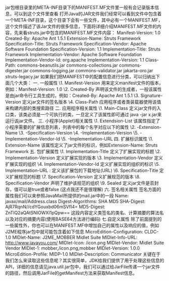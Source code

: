  jar包根目录里的META-INF目录下的MANIFEST.MF文件里一般有会记录版本信息，可以到这个文件里查看
 打开Java的JAR文件我们经常可以看到文件中包含着一个META-INF目录，这个目录下会有一些文件，其中必有一个MANIFEST.MF，这个文件描述了该Jar文件的很多信息，下面将详细介绍MANIFEST.MF文件的内容，先来看struts.jar中包含的MANIFEST.MF文件内容：
Manifest-Version: 1.0
Created-By: Apache Ant 1.5.1
Extension-Name: Struts Framework
Specification-Title: Struts Framework
Specification-Vendor: Apache Software Foundation
Specification-Version: 1.1
Implementation-Title: Struts Framework
Implementation-Vendor: Apache Software Foundation
Implementation-Vendor-Id: org.apache
Implementation-Version: 1.1
Class-Path: commons-beanutils.jar commons-collections.jar commons-digester.jar commons-logging.jar commons-validator.jar jakarta-oro.jar struts-legacy.jar
如果我们把MANIFEST中的配置信息进行分类，可以归纳出下面几个大类：
一. 一般属性
\1. Manifest-Version
用来定义manifest文件的版本，例如：Manifest-Version: 1.0
\2. Created-By
声明该文件的生成者，一般该属性是由jar命令行工具生成的，例如：Created-By: Apache Ant 1.5.1
\3. Signature-Version
定义jar文件的签名版本
\4. Class-Path
应用程序或者类装载器使用该值来构建内部的类搜索路径
二. 应用程序相关属性
\1. Main-Class
定义jar文件的入口类，该类必须是一个可执行的类，一旦定义了该属性即可通过 java -jar x.jar来运行该jar文件。
三. 小程序(Applet)相关属性
\1. Extendsion-List
该属性指定了小程序需要的扩展信息列表，列表中的每个名字对应以下的属性
\2. <extension>-Extension-Name
\3. <extension>-Specification-Version
\4. <extension>-Implementation-Version
\5. <extension>-Implementation-Vendor-Id
\5. <extension>-Implementation-URL
四. 扩展标识属性
\1. Extension-Name
该属性定义了jar文件的标识，例如Extension-Name: Struts Framework
五. 包扩展属性
\1. Implementation-Title  定义了扩展实现的标题
\2. Implementation-Version  定义扩展实现的版本
\3. Implementation-Vendor  定义扩展实现的组织 
\4. Implementation-Vendor-Id  定义扩展实现的组织的标识
\5. Implementation-URL :  定义该扩展包的下载地址(URL)
\6. Specification-Title  定义扩展规范的标题
\7. Specification-Version  定义扩展规范的版本
\8. Specification-Vendor  声明了维护该规范的组织
\9. Sealed  定义jar文件是否封存，值可以是true或者false (这点我还不是很理解)
六. 签名相关属性
签名方面的属性我们可以来参照JavaMail所提供的mail.jar中的一段
Name: javax/mail/Address.class
Digest-Algorithms: SHA MD5
SHA-Digest: AjR7RqnN//cdYGouxbd06mSVfI4=
MD5-Digest: ZnTIQ2aQAtSNIOWXI1pQpw==
这段内容定义类签名的类名、计算摘要的算法名以及对应的摘要内容(使用BASE64方法进行编码)
七.自定义属性
除了前面提到的一些属性外，你也可以在MANIFEST.MF中增加自己的属性以及响应的值，例如J2ME程序jar包中就可能包含着如下信息
MicroEdition-Configuration: CLDC-1.0
MIDlet-Name: J2ME_MOBBER Midlet Suite
MIDlet-Info-URL: http://www.javayou.com/
MIDlet-Icon: /icon.png
MIDlet-Vendor: Midlet Suite Vendor
MIDlet-1: mobber,/icon.png,mobber
MIDlet-Version: 1.0.0
MicroEdition-Profile: MIDP-1.0
MIDlet-Description: Communicator
关键在于我们怎么来读取这些信息呢？其实很简单，JDK给我们提供了用于处理这些信息的API，详细的信息请见java.util.jar包中，我们可以通过给JarFile传递一个jar文件的路径，然后调用JarFile的getManifest方法来获取Manifest信息。